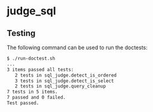 # judge_sql

## Testing
The following command can be used to run the doctests:

```bash
$ ./run-doctest.sh
...
3 items passed all tests:
   2 tests in sql_judge.detect_is_ordered
   3 tests in sql_judge.detect_is_select
   2 tests in sql_judge.query_cleanup
7 tests in 5 items.
7 passed and 0 failed.
Test passed.
```
